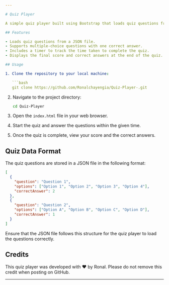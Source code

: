 ```yaml
---

# Quiz Player

A simple quiz player built using Bootstrap that loads quiz questions from a JSON file. The quiz player includes a timer and displays the results at the end.

## Features

- Loads quiz questions from a JSON file.
- Supports multiple-choice questions with one correct answer.
- Includes a timer to track the time taken to complete the quiz.
- Displays the final score and correct answers at the end of the quiz.

## Usage

1. Clone the repository to your local machine:

   ```bash
   git clone https://github.com/Ronalchayengia/Quiz-Player-.git
   ```

2. Navigate to the project directory:

   ```bash
   cd Quiz-Player
   ```

3. Open the `index.html` file in your web browser.

4. Start the quiz and answer the questions within the given time.

5. Once the quiz is complete, view your score and the correct answers.

## Quiz Data Format

The quiz questions are stored in a JSON file in the following format:

```json
[
  {
    "question": "Question 1",
    "options": ["Option 1", "Option 2", "Option 3", "Option 4"],
    "correctAnswer": 2
  },
  {
    "question": "Question 2",
    "options": ["Option A", "Option B", "Option C", "Option D"],
    "correctAnswer": 1
  }
]
```

Ensure that the JSON file follows this structure for the quiz player to load the questions correctly.

## Credits

This quiz player was developed with ♥️ by Ronal. Please do not remove this credit when posting on GitHub.

---
```

